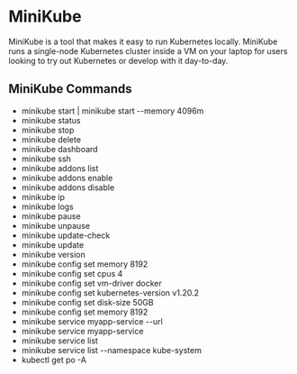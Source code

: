# MiniKube 
MiniKube is a tool that makes it easy to run Kubernetes locally. MiniKube runs a single-node Kubernetes cluster inside a VM on your laptop for users looking to try out Kubernetes or develop with it day-to-day.

## MiniKube Commands
- minikube start | minikube start --memory 4096m
- minikube status
- minikube stop
- minikube delete
- minikube dashboard
- minikube ssh
- minikube addons list
- minikube addons enable <addon-name>
- minikube addons disable <addon-name>
- minikube ip
- minikube logs
- minikube pause
- minikube unpause
- minikube update-check
- minikube update
- minikube version
- minikube config set memory 8192
- minikube config set cpus 4
- minikube config set vm-driver docker
- minikube config set kubernetes-version v1.20.2
- minikube config set disk-size 50GB
- minikube config set memory 8192
- minikube service myapp-service --url
- minikube service myapp-service
- minikube service list
- minikube service list --namespace kube-system
- kubectl get po -A
